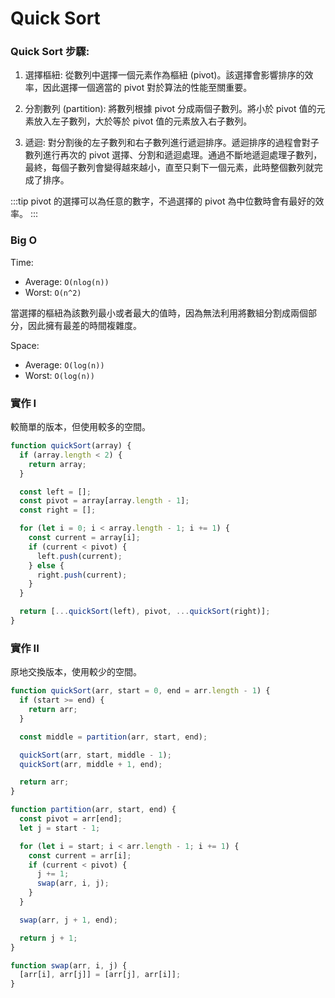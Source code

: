 # Quick Sort

### Quick Sort 步驟:

1. 選擇樞紐: 從數列中選擇一個元素作為樞紐 (pivot)。該選擇會影響排序的效率，因此選擇一個適當的 pivot 對於算法的性能至關重要。

2. 分割數列 (partition): 將數列根據 pivot 分成兩個子數列。將小於 pivot 值的元素放入左子數列，大於等於 pivot 值的元素放入右子數列。

3. 遞迴: 對分割後的左子數列和右子數列進行遞迴排序。遞迴排序的過程會對子數列進行再次的 pivot 選擇、分割和遞迴處理。通過不斷地遞迴處理子數列，最終，每個子數列會變得越來越小，直至只剩下一個元素，此時整個數列就完成了排序。

:::tip
pivot 的選擇可以為任意的數字，不過選擇的 pivot 為中位數時會有最好的效率。
:::

### Big O

Time:

- Average: `O(nlog(n))`
- Worst: `O(n^2)`

當選擇的樞紐為該數列最小或者最大的值時，因為無法利用將數組分割成兩個部分，因此擁有最差的時間複雜度。

Space:

- Average: `O(log(n))`
- Worst: `O(log(n))`

### 實作 I

較簡單的版本，但使用較多的空間。

```jsx
function quickSort(array) {
  if (array.length < 2) {
    return array;
  }

  const left = [];
  const pivot = array[array.length - 1];
  const right = [];

  for (let i = 0; i < array.length - 1; i += 1) {
    const current = array[i];
    if (current < pivot) {
      left.push(current);
    } else {
      right.push(current);
    }
  }

  return [...quickSort(left), pivot, ...quickSort(right)];
}
```

### 實作 II

原地交換版本，使用較少的空間。

```jsx
function quickSort(arr, start = 0, end = arr.length - 1) {
  if (start >= end) {
    return arr;
  }

  const middle = partition(arr, start, end);

  quickSort(arr, start, middle - 1);
  quickSort(arr, middle + 1, end);

  return arr;
}

function partition(arr, start, end) {
  const pivot = arr[end];
  let j = start - 1;

  for (let i = start; i < arr.length - 1; i += 1) {
    const current = arr[i];
    if (current < pivot) {
      j += 1;
      swap(arr, i, j);
    }
  }

  swap(arr, j + 1, end);

  return j + 1;
}

function swap(arr, i, j) {
  [arr[i], arr[j]] = [arr[j], arr[i]];
}
```
